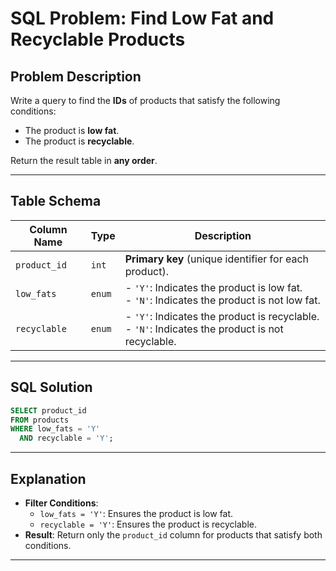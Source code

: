 # SQL Problem: Find Low Fat and Recyclable Products

## Problem Description

Write a query to find the **IDs** of products that satisfy the following conditions:
- The product is **low fat**.
- The product is **recyclable**.

Return the result table in **any order**.

---

## Table Schema

| Column Name   | Type    | Description                                                                                     |
|---------------|---------|-------------------------------------------------------------------------------------------------|
| `product_id`  | `int`   | **Primary key** (unique identifier for each product).                                           |
| `low_fats`    | `enum`  | - `'Y'`: Indicates the product is low fat. <br> - `'N'`: Indicates the product is not low fat.   |
| `recyclable`  | `enum`  | - `'Y'`: Indicates the product is recyclable. <br> - `'N'`: Indicates the product is not recyclable.|

---

## SQL Solution

```sql
SELECT product_id
FROM products
WHERE low_fats = 'Y'
  AND recyclable = 'Y';
```

---

## Explanation

- **Filter Conditions**:
  - `low_fats = 'Y'`: Ensures the product is low fat.
  - `recyclable = 'Y'`: Ensures the product is recyclable.
- **Result**: Return only the `product_id` column for products that satisfy both conditions.

---
